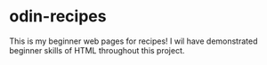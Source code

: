 # odin-recipes
This is my beginner web pages for recipes! I wil have demonstrated beginner skills of HTML throughout this project.
